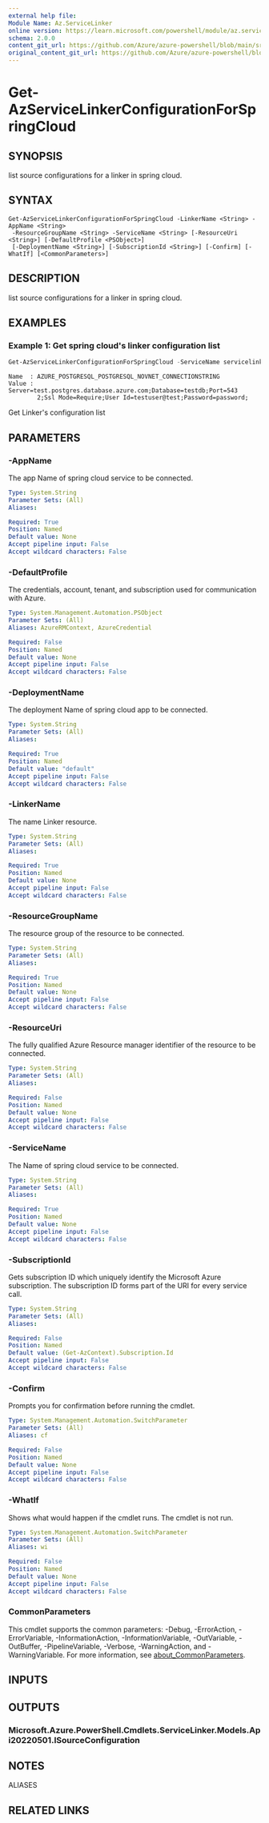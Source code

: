 ```yaml
---
external help file:
Module Name: Az.ServiceLinker
online version: https://learn.microsoft.com/powershell/module/az.servicelinker/get-azservicelinkerconfigurationforspringcloud
schema: 2.0.0
content_git_url: https://github.com/Azure/azure-powershell/blob/main/src/ServiceLinker/help/Get-AzServiceLinkerConfigurationForSpringCloud.md
original_content_git_url: https://github.com/Azure/azure-powershell/blob/main/src/ServiceLinker/help/Get-AzServiceLinkerConfigurationForSpringCloud.md
---
```


# Get-AzServiceLinkerConfigurationForSpringCloud

## SYNOPSIS
list source configurations for a linker in spring cloud.

## SYNTAX

```
Get-AzServiceLinkerConfigurationForSpringCloud -LinkerName <String> -AppName <String>
 -ResourceGroupName <String> -ServiceName <String> [-ResourceUri <String>] [-DefaultProfile <PSObject>]
 [-DeploymentName <String>] [-SubscriptionId <String>] [-Confirm] [-WhatIf] [<CommonParameters>]
```

## DESCRIPTION
list source configurations for a linker in spring cloud.

## EXAMPLES

### Example 1: Get spring cloud's linker configuration list
```powershell
Get-AzServiceLinkerConfigurationForSpringCloud -ServiceName servicelinker-springcloud -AppName appconfiguration -ResourceGroupName servicelinker-test-group -LinkerName postgresql_linker | Format-List
```

```output
Name  : AZURE_POSTGRESQL_POSTGRESQL_NOVNET_CONNECTIONSTRING
Value : Server=test.postgres.database.azure.com;Database=testdb;Port=543
        2;Ssl Mode=Require;User Id=testuser@test;Password=password;

```

Get Linker's configuration list

## PARAMETERS

### -AppName
The app Name of spring cloud service to be connected.

```yaml
Type: System.String
Parameter Sets: (All)
Aliases:

Required: True
Position: Named
Default value: None
Accept pipeline input: False
Accept wildcard characters: False
```

### -DefaultProfile
The credentials, account, tenant, and subscription used for communication with Azure.

```yaml
Type: System.Management.Automation.PSObject
Parameter Sets: (All)
Aliases: AzureRMContext, AzureCredential

Required: False
Position: Named
Default value: None
Accept pipeline input: False
Accept wildcard characters: False
```

### -DeploymentName
The deployment Name of spring cloud app to be connected.

```yaml
Type: System.String
Parameter Sets: (All)
Aliases:

Required: True
Position: Named
Default value: "default"
Accept pipeline input: False
Accept wildcard characters: False
```

### -LinkerName
The name Linker resource.

```yaml
Type: System.String
Parameter Sets: (All)
Aliases:

Required: True
Position: Named
Default value: None
Accept pipeline input: False
Accept wildcard characters: False
```

### -ResourceGroupName
The resource group of the resource to be connected.

```yaml
Type: System.String
Parameter Sets: (All)
Aliases:

Required: True
Position: Named
Default value: None
Accept pipeline input: False
Accept wildcard characters: False
```

### -ResourceUri
The fully qualified Azure Resource manager identifier of the resource to be connected.

```yaml
Type: System.String
Parameter Sets: (All)
Aliases:

Required: False
Position: Named
Default value: None
Accept pipeline input: False
Accept wildcard characters: False
```

### -ServiceName
The Name of spring cloud service to be connected.

```yaml
Type: System.String
Parameter Sets: (All)
Aliases:

Required: True
Position: Named
Default value: None
Accept pipeline input: False
Accept wildcard characters: False
```

### -SubscriptionId
Gets subscription ID which uniquely identify the Microsoft Azure subscription.
The subscription ID forms part of the URI for every service call.

```yaml
Type: System.String
Parameter Sets: (All)
Aliases:

Required: False
Position: Named
Default value: (Get-AzContext).Subscription.Id
Accept pipeline input: False
Accept wildcard characters: False
```

### -Confirm
Prompts you for confirmation before running the cmdlet.

```yaml
Type: System.Management.Automation.SwitchParameter
Parameter Sets: (All)
Aliases: cf

Required: False
Position: Named
Default value: None
Accept pipeline input: False
Accept wildcard characters: False
```

### -WhatIf
Shows what would happen if the cmdlet runs.
The cmdlet is not run.

```yaml
Type: System.Management.Automation.SwitchParameter
Parameter Sets: (All)
Aliases: wi

Required: False
Position: Named
Default value: None
Accept pipeline input: False
Accept wildcard characters: False
```

### CommonParameters
This cmdlet supports the common parameters: -Debug, -ErrorAction, -ErrorVariable, -InformationAction, -InformationVariable, -OutVariable, -OutBuffer, -PipelineVariable, -Verbose, -WarningAction, and -WarningVariable. For more information, see [about_CommonParameters](http://go.microsoft.com/fwlink/?LinkID=113216).

## INPUTS

## OUTPUTS

### Microsoft.Azure.PowerShell.Cmdlets.ServiceLinker.Models.Api20220501.ISourceConfiguration

## NOTES

ALIASES

## RELATED LINKS

